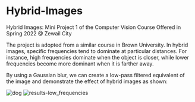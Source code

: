 # Hybrid-Images
Hybrid Images: Mini Project 1 of the Computer Vision Course Offered in Spring 2022 @ Zewail City

The project is adopted from a similar course in Brown University.
In hybrid images, specific frequencies tend to dominate at particular distances. For instance, high frequencies dominate when the object is closer, while lower frequencies become more dominant when it is farther away. 

By using a Gaussian blur, we can create a low-pass filtered equivalent of the image and demonstrate the effect of hybrid images as shown:

![dog](https://github.com/ibrahimhamada/Hybrid-Images/assets/58476343/8164f81c-ea79-43dd-9bcf-3463dccc3eb1)    ![results-low_frequencies](https://github.com/ibrahimhamada/Hybrid-Images/assets/58476343/45640723-200d-45b2-93bf-73befc27f692)

